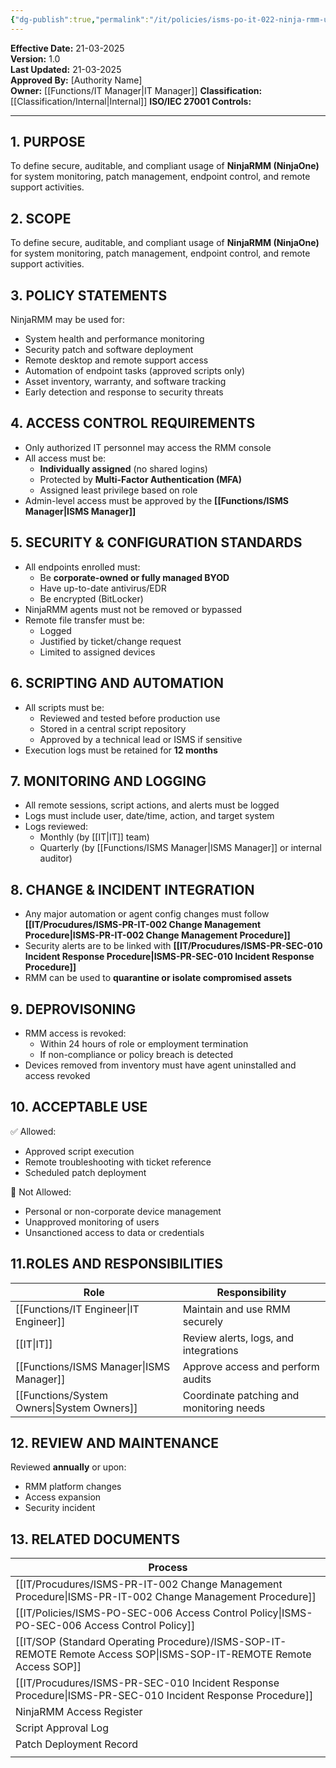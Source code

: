 ```yaml
---
{"dg-publish":true,"permalink":"/it/policies/isms-po-it-022-ninja-rmm-usage-policy/","tags":["NinjaRMM","NinjaOne","policy"],"noteIcon":"default"}
---
```


**Effective Date:** 21-03-2025  
**Version:** 1.0  
**Last Updated:** 21-03-2025  
**Approved By:** [Authority Name]  
**Owner:** [[Functions/IT Manager\|IT Manager]]
**Classification:** [[Classification/Internal\|Internal]]
**ISO/IEC 27001 Controls:** 

---
## **1. PURPOSE**  
To define secure, auditable, and compliant usage of **NinjaRMM (NinjaOne)** for system monitoring, patch management, endpoint control, and remote support activities.
## **2. SCOPE**
To define secure, auditable, and compliant usage of **NinjaRMM (NinjaOne)** for system monitoring, patch management, endpoint control, and remote support activities.
 
## **3. POLICY STATEMENTS** 
 NinjaRMM may be used for:
- System health and performance monitoring
- Security patch and software deployment
- Remote desktop and remote support access
- Automation of endpoint tasks (approved scripts only)
- Asset inventory, warranty, and software tracking
- Early detection and response to security threats
## **4. ACCESS CONTROL REQUIREMENTS**
- Only authorized IT personnel may access the RMM console
- All access must be:
    - **Individually assigned** (no shared logins)
    - Protected by **Multi-Factor Authentication (MFA)**
    - Assigned least privilege based on role
- Admin-level access must be approved by the **[[Functions/ISMS Manager\|ISMS Manager]]**
## **5. SECURITY & CONFIGURATION STANDARDS**  
- All endpoints enrolled must:
    - Be **corporate-owned or fully managed BYOD**
    - Have up-to-date antivirus/EDR
    - Be encrypted (BitLocker)
- NinjaRMM agents must not be removed or bypassed
- Remote file transfer must be:
    - Logged
    - Justified by ticket/change request
    - Limited to assigned devices
## **6. SCRIPTING AND AUTOMATION**  
- All scripts must be:
    - Reviewed and tested before production use
    - Stored in a central script repository
    - Approved by a technical lead or ISMS if sensitive
- Execution logs must be retained for **12 months**
## **7. MONITORING AND LOGGING**  
- All remote sessions, script actions, and alerts must be logged
- Logs must include user, date/time, action, and target system
- Logs reviewed:
    - Monthly (by [[IT\|IT]] team)
    - Quarterly (by [[Functions/ISMS Manager\|ISMS Manager]] or internal auditor)
## **8. CHANGE & INCIDENT INTEGRATION**
- Any major automation or agent config changes must follow **[[IT/Procudures/ISMS-PR-IT-002 Change Management Procedure\|ISMS-PR-IT-002 Change Management Procedure]]**
- Security alerts are to be linked with **[[IT/Procudures/ISMS-PR-SEC-010 Incident Response Procedure\|ISMS-PR-SEC-010 Incident Response Procedure]]**
- RMM can be used to **quarantine or isolate compromised assets**
## **9. DEPROVISONING**
- RMM access is revoked:  
    - Within 24 hours of role or employment termination
    - If non-compliance or policy breach is detected
- Devices removed from inventory must have agent uninstalled and access revoked
## **10. ACCEPTABLE USE**
✅ Allowed:
- Approved script execution
- Remote troubleshooting with ticket reference
- Scheduled patch deployment

🚫 Not Allowed:
- Personal or non-corporate device management
- Unapproved monitoring of users
- Unsanctioned access to data or credentials

## **11.ROLES AND RESPONSIBILITIES**

| Role              | Responsibility                           |
| ----------------- | ---------------------------------------- |
| [[Functions/IT Engineer\|IT Engineer]]   | Maintain and use RMM securely            |
| [[IT\|IT]]            | Review alerts, logs, and integrations    |
| [[Functions/ISMS Manager\|ISMS Manager]]  | Approve access and perform audits        |
| [[Functions/System Owners\|System Owners]] | Coordinate patching and monitoring needs |
## **12. REVIEW AND MAINTENANCE**
Reviewed **annually** or upon:
- RMM platform changes
- Access expansion
- Security incident
## **13. RELATED DOCUMENTS**

| Process                                         |
| ----------------------------------------------- |
| [[IT/Procudures/ISMS-PR-IT-002 Change Management Procedure\|ISMS-PR-IT-002 Change Management Procedure]]  |
| [[IT/Policies/ISMS-PO-SEC-006 Access Control Policy\|ISMS-PO-SEC-006 Access Control Policy]]       |
| [[IT/SOP (Standard Operating Procedure)/ISMS-SOP-IT-REMOTE Remote Access SOP\|ISMS-SOP-IT-REMOTE Remote Access SOP]]        |
| [[IT/Procudures/ISMS-PR-SEC-010 Incident Response Procedure\|ISMS-PR-SEC-010 Incident Response Procedure]] |
| NinjaRMM Access Register                        |
| Script Approval Log                             |
| Patch Deployment Record                         |
|                                                 |








